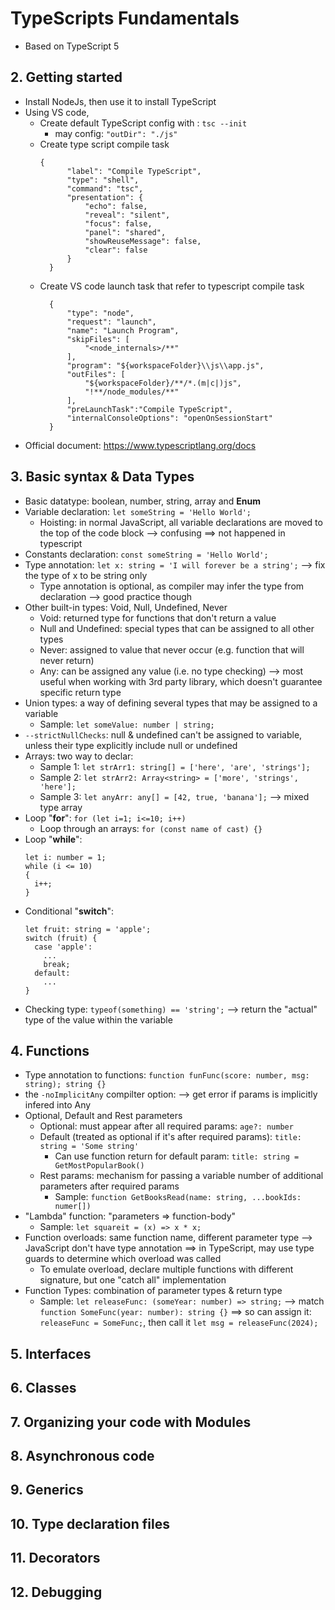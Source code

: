 # TypeScripts Fundamentals
  - Based on TypeScript 5

## 2. Getting started
  - Install NodeJs, then use it to install TypeScript
  - Using VS code, 
    + Create default TypeScript config with : `tsc --init`
      - may config: `"outDir": "./js"`
    + Create type script compile task
      ```
      {
			"label": "Compile TypeScript",
			"type": "shell",
			"command": "tsc",
			"presentation": {
				"echo": false,
				"reveal": "silent",
				"focus": false,
				"panel": "shared",
				"showReuseMessage": false,
				"clear": false
			}
		}
      ```
    + Create VS code launch task that refer to typescript compile task
      ```
        {
            "type": "node",
            "request": "launch",
            "name": "Launch Program",
            "skipFiles": [
                "<node_internals>/**"
            ],
            "program": "${workspaceFolder}\\js\\app.js",
            "outFiles": [
                "${workspaceFolder}/**/*.(m|c|)js",
                "!**/node_modules/**"
            ],
            "preLaunchTask":"Compile TypeScript",
            "internalConsoleOptions": "openOnSessionStart"
        }
      ```
  - Official document: https://www.typescriptlang.org/docs

## 3. Basic syntax & Data Types
  - Basic datatype: boolean, number, string, array and **Enum**
  - Variable declaration: `let someString = 'Hello World';`
    + Hoisting: in normal JavaScript, all variable declarations are moved to the top of the code block --> confusing ==> not happened in typescript
  - Constants declaration: `const someString = 'Hello World';`
  - Type annotation: `let x: string = 'I will forever be a string';` --> fix the type of x to be string only
    + Type annotation is optional, as compiler may infer the type from declaration --> good practice though
  - Other built-in types: Void, Null, Undefined, Never
    + Void: returned type for functions that don't return a value
    + Null and Undefined: special types that can be assigned to all other types
    + Never: assigned to value that never occur (e.g. function that will never return)
    + Any: can be assigned any value (i.e. no type checking) --> most useful when working with 3rd party library, which doesn't guarantee specific return type
  - Union types: a way of defining several types that may be assigned to a variable
    + Sample: `let someValue: number | string;`
  - `--strictNullChecks`: null & undefined can't be assigned to variable, unless their type explicitly include null or undefined
  - Arrays: two way to declar:
    + Sample 1: `let strArr1: string[] = ['here', 'are', 'strings'];`
    + Sample 2: `let strArr2: Array<string> = ['more', 'strings', 'here'];`
    + Sample 3: `let anyArr: any[] = [42, true, 'banana'];` --> mixed type array
  - Loop "**for**": `for (let i=1; i<=10; i++)`
    + Loop through an arrays: `for (const name of cast) {}`
  - Loop "**while**":
    ```
    let i: number = 1;
    while (i <= 10) 
    {
      i++;
    }
    ```
  - Conditional "**switch**":
    ```
    let fruit: string = 'apple';
    switch (fruit) {
      case 'apple':
        ...
        break;
      default:
        ...
    }
    ```
  - Checking type: `typeof(something) == 'string';` --> return the "actual" type of the value within the variable

## 4. Functions
  - Type annotation to functions: `function funFunc(score: number, msg: string); string {}`
  - the `-noImplicitAny` compilter option: --> get error if params is implicitly infered into Any
  - Optional, Default and Rest parameters
    + Optional: must appear after all required params: `age?: number`
    + Default (treated as optional if it's after required params): `title: string = 'Some string'`
      - Can use function return for default param: `title: string = GetMostPopularBook()`
    + Rest params: mechanism for passing a variable number of additional parameters after required params
      - Sample: `function GetBooksRead(name: string, ...bookIds: numer[])`
  - "Lambda" function: "parameters => function-body"
    + Sample: `let squareit = (x) => x * x;`
  - Function overloads: same function name, different parameter type --> JavaScript don't have type annotation ==> in TypeScript, may use type guards to determine which overload was called
    + To emulate overload, declare multiple functions with different signature, but one "catch all" implementation
  - Function Types: combination of parameter types & return type
    + Sample: `let releaseFunc: (someYear: number) => string;` --> match `function SomeFunc(year: number): string {}` ==> so can assign it: `releaseFunc = SomeFunc;`, then call it `let msg = releaseFunc(2024);`

## 5. Interfaces

## 6. Classes

## 7. Organizing your code with Modules

## 8. Asynchronous code

## 9. Generics

## 10. Type declaration files

## 11. Decorators

## 12. Debugging